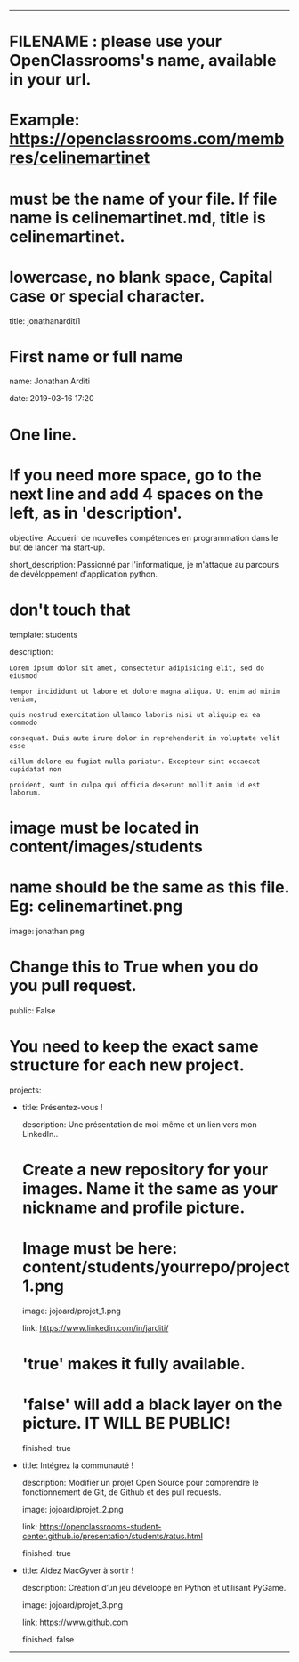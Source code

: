﻿---



# FILENAME : please use your OpenClassrooms's name, available in your url.

# Example: https://openclassrooms.com/membres/celinemartinet

# must be the name of your file. If file name is celinemartinet.md, title is celinemartinet.

# lowercase, no blank space, Capital case or special character.

title: jonathanarditi1



# First name or full name

name: Jonathan Arditi

date: 2019-03-16 17:20



# One line.

# If you need more space, go to the next line and add 4 spaces on the left, as in 'description'.

objective: Acquérir de nouvelles compétences en programmation dans le but de lancer ma start-up.

short_description: Passionné par l'informatique, je m'attaque au parcours de dévéloppement d'application python.



# don't touch that

template: students

description:

    Lorem ipsum dolor sit amet, consectetur adipisicing elit, sed do eiusmod

    tempor incididunt ut labore et dolore magna aliqua. Ut enim ad minim veniam,

    quis nostrud exercitation ullamco laboris nisi ut aliquip ex ea commodo

    consequat. Duis aute irure dolor in reprehenderit in voluptate velit esse

    cillum dolore eu fugiat nulla pariatur. Excepteur sint occaecat cupidatat non

    proident, sunt in culpa qui officia deserunt mollit anim id est laborum.



# image must be located in content/images/students

# name should be the same as this file. Eg: celinemartinet.png

image: jonathan.png



# Change this to True when you do you pull request.

public: False



# You need to keep the exact same structure for each new project.

projects:

  - title: Présentez-vous !

    description: Une présentation de moi-même et un lien vers mon LinkedIn..

    # Create a new repository for your images. Name it the same as your nickname and profile picture.

    # Image must be here: content/students/yourrepo/project1.png

    image: jojoard/projet_1.png

    link: https://www.linkedin.com/in/jarditi/

    # 'true' makes it fully available.

    # 'false' will add a black layer on the picture. IT WILL BE PUBLIC!

    finished: true

  - title: Intégrez la communauté !

    description: Modifier un projet Open Source pour comprendre le fonctionnement de Git, de Github et des pull requests. 

    image: jojoard/projet_2.png

    link: https://openclassrooms-student-center.github.io/presentation/students/ratus.html

    finished: true

  - title: Aidez MacGyver à sortir !

    description: Création d’un jeu développé en Python et utilisant PyGame.

    image: jojoard/projet_3.png

    link: https://www.github.com

    finished: false

---